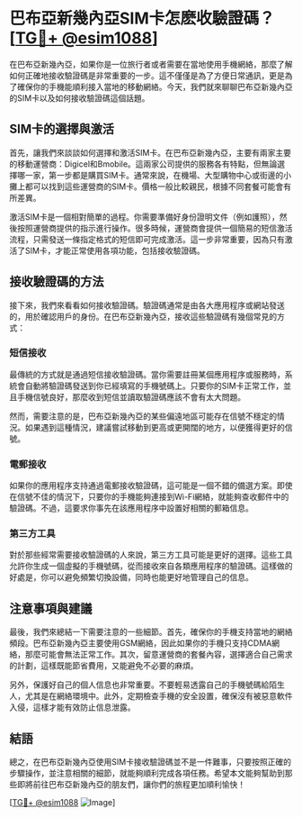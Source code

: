 # 巴布亞新幾內亞SIM卡怎麽收驗證碼？[[TG💪+ @esim1088](https://t.me/s/esim1088)]

在巴布亞新幾內亞，如果你是一位旅行者或者需要在當地使用手機網絡，那麼了解如何正確地接收驗證碼是非常重要的一步。這不僅僅是為了方便日常通訊，更是為了確保你的手機能順利接入當地的移動網絡。今天，我們就來聊聊巴布亞新幾內亞的SIM卡以及如何接收驗證碼這個話題。

## SIM卡的選擇與激活

首先，讓我們來談談如何選擇和激活SIM卡。在巴布亞新幾內亞，主要有兩家主要的移動運營商：Digicel和Bmobile。這兩家公司提供的服務各有特點，但無論選擇哪一家，第一步都是購買SIM卡。通常來說，在機場、大型購物中心或街邊的小攤上都可以找到這些運營商的SIM卡。價格一般比較親民，根據不同套餐可能會有所差異。

激活SIM卡是一個相對簡單的過程。你需要準備好身份證明文件（例如護照），然後按照運營商提供的指示進行操作。很多時候，運營商會提供一個簡易的短信激活流程，只需發送一條指定格式的短信即可完成激活。這一步非常重要，因為只有激活了SIM卡，才能正常使用各項功能，包括接收驗證碼。

## 接收驗證碼的方法

接下來，我們來看看如何接收驗證碼。驗證碼通常是由各大應用程序或網站發送的，用於確認用戶的身份。在巴布亞新幾內亞，接收這些驗證碼有幾個常見的方式：

### 短信接收

最傳統的方式就是通過短信接收驗證碼。當你需要註冊某個應用程序或服務時，系統會自動將驗證碼發送到你已經填寫的手機號碼上。只要你的SIM卡正常工作，並且手機信號良好，那麼收到短信並讀取驗證碼應該不會有太大問題。

然而，需要注意的是，巴布亞新幾內亞的某些偏遠地區可能存在信號不穩定的情況。如果遇到這種情況，建議嘗試移動到更高或更開闊的地方，以便獲得更好的信號。

### 電郵接收

如果你的應用程序支持通過電郵接收驗證碼，這可能是一個不錯的備選方案。即使在信號不佳的情況下，只要你的手機能夠連接到Wi-Fi網絡，就能夠查收郵件中的驗證碼。不過，這要求你事先在該應用程序中設置好相關的郵箱信息。

### 第三方工具

對於那些經常需要接收驗證碼的人來說，第三方工具可能是更好的選擇。這些工具允許你生成一個虛擬的手機號碼，從而接收來自各類應用程序的驗證碼。這樣做的好處是，你可以避免頻繁切換設備，同時也能更好地管理自己的信息。

## 注意事項與建議

最後，我們來總結一下需要注意的一些細節。首先，確保你的手機支持當地的網絡頻段。巴布亞新幾內亞主要使用GSM網絡，因此如果你的手機只支持CDMA網絡，那麼可能會無法正常工作。其次，留意運營商的套餐內容，選擇適合自己需求的計劃，這樣既能節省費用，又能避免不必要的麻煩。

另外，保護好自己的個人信息也非常重要。不要輕易透露自己的手機號碼給陌生人，尤其是在網絡環境中。此外，定期檢查手機的安全設置，確保沒有被惡意軟件入侵，這樣才能有效防止信息泄露。

## 結語

總之，在巴布亞新幾內亞使用SIM卡接收驗證碼並不是一件難事，只要按照正確的步驟操作，並注意相關的細節，就能夠順利完成各項任務。希望本文能夠幫助到那些即將前往巴布亞新幾內亞的朋友們，讓你們的旅程更加順利愉快！

[[TG💪+ @esim1088](https://t.me/s/esim1088) ![Image](https://i.postimg.cc/4NQfJmqS/Snipaste-2025-05-13-00-14-12.png)]